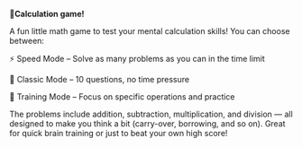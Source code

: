 **🧮Calculation game!**

A fun little math game to test your mental calculation skills!
You can choose between:

⚡ Speed Mode – Solve as many problems as you can in the time limit

🎯 Classic Mode – 10 questions, no time pressure

📘 Training Mode – Focus on specific operations and practice

The problems include addition, subtraction, multiplication, and division — all designed to make you think a bit (carry-over, borrowing, and so on). Great for quick brain training or just to beat your own high score!
